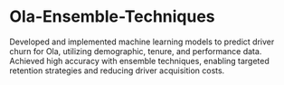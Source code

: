# Ola-Ensemble-Techniques
Developed and implemented machine learning models to predict driver churn for Ola, utilizing demographic, tenure, and performance data. Achieved high accuracy with ensemble techniques, enabling targeted retention strategies and reducing driver acquisition costs.
